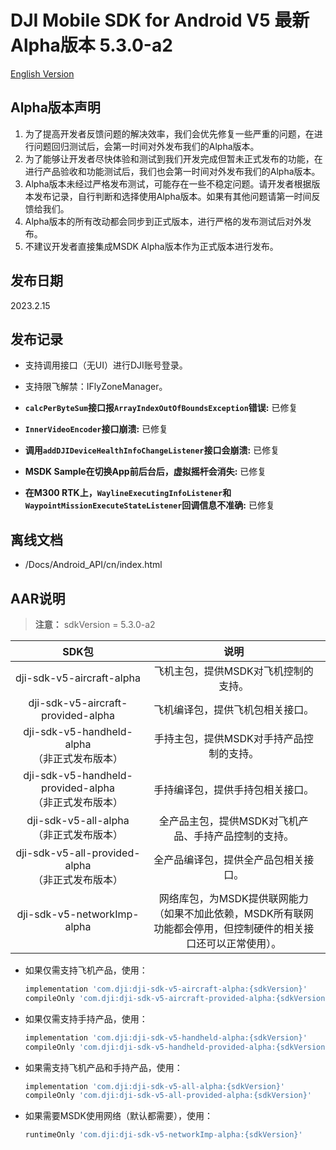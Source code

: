 # DJI Mobile SDK for Android V5 最新Alpha版本 5.3.0-a2

[English Version](README.md)

## Alpha版本声明

1. 为了提高开发者反馈问题的解决效率，我们会优先修复一些严重的问题，在进行问题回归测试后，会第一时间对外发布我们的Alpha版本。
2. 为了能够让开发者尽快体验和测试到我们开发完成但暂未正式发布的功能，在进行产品验收和功能测试后，我们也会第一时间对外发布我们的Alpha版本。
3. Alpha版本未经过严格发布测试，可能存在一些不稳定问题。请开发者根据版本发布记录，自行判断和选择使用Alpha版本。如果有其他问题请第一时间反馈给我们。
4. Alpha版本的所有改动都会同步到正式版本，进行严格的发布测试后对外发布。
5. 不建议开发者直接集成MSDK Alpha版本作为正式版本进行发布。

## 发布日期

2023.2.15

## 发布记录

- 支持调用接口（无UI）进行DJI账号登录。
- 支持限飞解禁：IFlyZoneManager。


- **`calcPerByteSum`接口报`ArrayIndexOutOfBoundsException`错误:** 已修复
- **`InnerVideoEncoder`接口崩溃:** 已修复
- **调用`addDJIDeviceHealthInfoChangeListener`接口会崩溃:** 已修复
- **MSDK Sample在切换App前后台后，虚拟摇杆会消失:** 已修复
- **在M300 RTK上，`WaylineExecutingInfoListener`和`WaypointMissionExecuteStateListener`回调信息不准确:** 已修复

## 离线文档

- /Docs/Android_API/cn/index.html

## AAR说明

> **注意：** sdkVersion = 5.3.0-a2

| SDK包  <div style="width: 150pt">  | 说明  <div style="width: 200pt">   | 使用方式 <div style="width: 300pt">|
| :---------------: | :-----------------:  | :---------------: |
|     dji-sdk-v5-aircraft-alpha     | 飞机主包，提供MSDK对飞机控制的支持。 | implementation 'com.dji:dji-sdk-v5-aircraft-alpha:{sdkVersion}' |
| dji-sdk-v5-aircraft-provided-alpha | 飞机编译包，提供飞机包相关接口。 | compileOnly 'com.dji:dji-sdk-v5-aircraft-provided-alpha:{sdkVersion}' |
| dji-sdk-v5-handheld-alpha<br/>（非正式发布版本） | 手持主包，提供MSDK对手持产品控制的支持。 | implementation 'com.dji:dji-sdk-v5-handheld-alpha:{sdkVersion}' |
| dji-sdk-v5-handheld-provided-alpha<br/>（非正式发布版本） |            手持编译包，提供手持包相关接口。            | compileOnly 'com.dji:dji-sdk-v5-handheld-provided-alpha:{sdkVersion}' |
| dji-sdk-v5-all-alpha<br/>（非正式发布版本） | 全产品主包，提供MSDK对飞机产品、手持产品控制的支持。 | implementation 'com.dji:dji-sdk-v5-all-alpha:{sdkVersion}' |
| dji-sdk-v5-all-provided-alpha<br/>（非正式发布版本） |          全产品编译包，提供全产品包相关接口。          | compileOnly 'com.dji:dji-sdk-v5-all-provided-alpha:{sdkVersion}' |
| dji-sdk-v5-networkImp-alpha | 网络库包，为MSDK提供联网能力（如果不加此依赖，MSDK所有联网功能都会停用，但控制硬件的相关接口还可以正常使用）。 | runtimeOnly 'com.dji:dji-sdk-v5-networkImp-alpha:{sdkVersion}' |

- 如果仅需支持飞机产品，使用：
  ```groovy
  implementation 'com.dji:dji-sdk-v5-aircraft-alpha:{sdkVersion}'
  compileOnly 'com.dji:dji-sdk-v5-aircraft-provided-alpha:{sdkVersion}'
  ```

- 如果仅需支持手持产品，使用：
  ```groovy
  implementation 'com.dji:dji-sdk-v5-handheld-alpha:{sdkVersion}'
  compileOnly 'com.dji:dji-sdk-v5-handheld-provided-alpha:{sdkVersion}'
  ```
  
- 如果需支持飞机产品和手持产品，使用：
  ```groovy
  implementation 'com.dji:dji-sdk-v5-all-alpha:{sdkVersion}'
  compileOnly 'com.dji:dji-sdk-v5-all-provided-alpha:{sdkVersion}'
  ```
  
- 如果需要MSDK使用网络（默认都需要），使用：
  ```groovy
  runtimeOnly 'com.dji:dji-sdk-v5-networkImp-alpha:{sdkVersion}'
  ```

